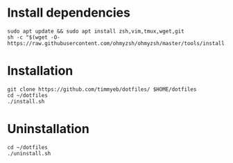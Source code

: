 # Install dependencies
```
sudo apt update && sudo apt install zsh,vim,tmux,wget,git
sh -c "$(wget -O- https://raw.githubusercontent.com/ohmyzsh/ohmyzsh/master/tools/install.sh)"
```
# Installation
```
git clone https://github.com/timmyeb/dotfiles/ $HOME/dotfiles
cd ~/dotfiles
./install.sh
```

# Uninstallation
```
cd ~/dotfiles
./uninstall.sh
```
